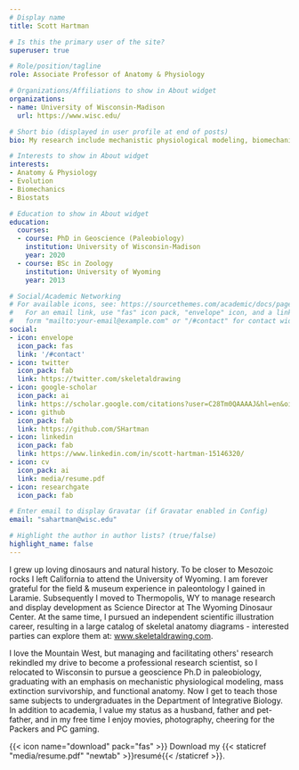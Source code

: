 ```yaml
---
# Display name
title: Scott Hartman

# Is this the primary user of the site?
superuser: true

# Role/position/tagline
role: Associate Professor of Anatomy & Physiology

# Organizations/Affiliations to show in About widget
organizations:
- name: University of Wisconsin-Madison
  url: https://www.wisc.edu/

# Short bio (displayed in user profile at end of posts)
bio: My research include mechanistic physiological modeling, biomechanics, phylogenetics and macroevolutionary patterns and extinction, particularly in Mesozoic vertebrates. I am particularly interested in synthesizing the above data into understanding the life appearance and behavior of dinosaurs, of which I sometimes create rigorous anatomical diagrams.

# Interests to show in About widget
interests:
- Anatomy & Physiology
- Evolution
- Biomechanics
- Biostats

# Education to show in About widget
education:
  courses:
  - course: PhD in Geoscience (Paleobiology)
    institution: University of Wisconsin-Madison
    year: 2020
  - course: BSc in Zoology
    institution: University of Wyoming
    year: 2013

# Social/Academic Networking
# For available icons, see: https://sourcethemes.com/academic/docs/page-builder/#icons
#   For an email link, use "fas" icon pack, "envelope" icon, and a link in the
#   form "mailto:your-email@example.com" or "/#contact" for contact widget.
social:
- icon: envelope
  icon_pack: fas
  link: '/#contact'
- icon: twitter
  icon_pack: fab
  link: https://twitter.com/skeletaldrawing
- icon: google-scholar
  icon_pack: ai
  link: https://scholar.google.com/citations?user=C28Tm0QAAAAJ&hl=en&oi=ao
- icon: github
  icon_pack: fab
  link: https://github.com/SHartman
- icon: linkedin
  icon_pack: fab
  link: https://www.linkedin.com/in/scott-hartman-15146320/
- icon: cv
  icon_pack: ai
  link: media/resume.pdf
- icon: researchgate
  icon_pack: fab

# Enter email to display Gravatar (if Gravatar enabled in Config)
email: "sahartman@wisc.edu"

# Highlight the author in author lists? (true/false)
highlight_name: false
---
```


I grew up loving dinosaurs and natural history. To be closer to Mesozoic rocks I left California to attend the University of Wyoming. I am forever grateful for the field & museum experience in paleontology I gained in Laramie. Subsequently I moved to Thermopolis, WY to manage research and display development as Science Director at The Wyoming Dinosaur Center. At the same time, I pursued an independent scientific illustration career, resulting in a large catalog of skeletal anatomy diagrams - interested parties can explore them at: www.skeletaldrawing.com.

I love the Mountain West, but managing and facilitating others' research rekindled my drive to become a professional research scientist, so I relocated to Wisconsin to pursue a geoscience Ph.D in paleobiology, graduating with an emphasis on mechanistic physiological modeling, mass extinction survivorship, and functional anatomy. Now I get to teach those same subjects to undergraduates in the Department of Integrative Biology. In addition to academia, I value my status as a husband, father and pet-father, and in my free time I enjoy movies, photography, cheering for the Packers and PC gaming.


{{< icon name="download" pack="fas" >}} Download my {{< staticref "media/resume.pdf" "newtab" >}}resumé{{< /staticref >}}.
